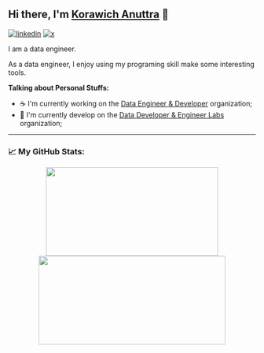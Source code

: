 ## Hi there, I'm [Korawich Anuttra](https://github.com/korawica) 👋

[![linkedin](https://img.shields.io/badge/LinkedIn-0077B5?style=for-the-badge&logo=linkedin&logoColor=white)](https://www.linkedin.com/in/korawica/)
[![x](https://img.shields.io/badge/X-000000?style=for-the-badge&logo=x&logoColor=white)](https://x.com/korawica)

I am a data engineer.

As a data engineer, I enjoy using my programing skill make some interesting tools.

**Talking about Personal Stuffs:**

- ☕ I'm currently working on the [Data Engineer & Developer](https://github.com/ddeutils) organization;
- 🍺 I'm currently develop on the [Data Developer & Engineer Labs](https://github.com/dde-labs) organization;

---

### 📈 My GitHub Stats:

<p float="left" align="center">
  <img height="180em" width="350" src="https://github-readme-stats.vercel.app/api?username=korawica&show_icons=true&hide_border=true&&count_private=true&include_all_commits=true" />
  <img height="180em" width="380" src="https://github-readme-stats.vercel.app/api/top-langs/?username=korawica&layout=compact" />
</p>
